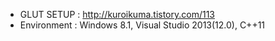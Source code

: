 * GLUT SETUP : http://kuroikuma.tistory.com/113
* Environment : Windows 8.1, Visual Studio 2013(12.0), C++11
